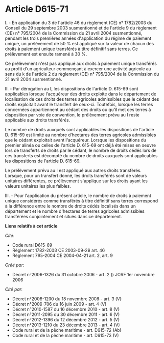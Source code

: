 # Article D615-71

I. - En application du 3 de l'article 46 du règlement (CE) n° 1782/2003 du Conseil du 29 septembre 2003 susmentionné et de
l'article 9 du règlement (CE) n° 795/2004 de la Commission du 21 avril 2004 susmentionné, pendant les trois premières années
d'application du régime de paiement unique, un prélèvement de 50 % est appliqué sur la valeur de chacun des droits à paiement
unique transférés à titre définitif sans terres. Ce prélèvement est ensuite ramené à 30 %.

Ce prélèvement n'est pas appliqué aux droits à paiement unique transférés au profit d'un agriculteur commençant à exercer une
activité agricole au sens du k de l'article 2 du règlement (CE) n° 795/2004 de la Commission du 21 avril 2004 susmentionné.

II. - Par dérogation au I, les dispositions de l'article D. 615-69 sont applicables lorsque l'acquéreur des droits exploite
dans le département de localisation de ces droits des terres agricoles admissibles que le cédant des droits exploitait avant
le transfert de ceux-ci. Toutefois, lorsque les terres concernées appartiennent au cédant des droits ou qu'il met ces terres
à disposition par voie de convention, le prélèvement prévu au I reste applicable aux droits transférés.

Le nombre de droits auxquels sont applicables les dispositions de l'article D. 615-69 est limité au nombre d'hectares des
terres agricoles admissibles que le cédant exploitait avant l'acquéreur. Lorsque les dispositions du premier alinéa ou celles
de l'article D. 615-69 ont déjà été mises en oeuvre lors de transferts de droits par le cédant, le nombre de droits cédés
lors de ces transferts est décompté du nombre de droits auxquels sont applicables les dispositions de l'article D. 615-69.

Le prélèvement prévu au I est appliqué aux autres droits transférés. Lorsque, pour un transfert donné, les droits transférés
sont de valeurs unitaires différentes, ce prélèvement s'applique sur les droits ayant les valeurs unitaires les plus faibles.

III. - Pour l'application du présent article, le nombre de droits à paiement unique considérés comme transférés à titre
définitif sans terres correspond à la différence entre le nombre de droits cédés localisés dans un département et le nombre
d'hectares de terres agricoles admissibles transférées conjointement et situés dans ce département.

**Liens relatifs à cet article**

_Cite_:

  - Code rural D615-69
  - Règlement 1782-2003 CE 2003-09-29 art. 46
  - Règlement 795-2004 CE 2004-04-21 art. 2, art. 9

_Créé par_:

  - Décret n°2006-1326 du 31 octobre 2006 - art. 2 () JORF 1er novembre 2006

_Cité par_:

  - Décret n°2008-1200 du 18 novembre 2008 - art. 3 (V)
  - Décret n°2009-706 du 16 juin 2009 - art. 4 (V)
  - Décret n°2010-1587 du 16 décembre 2010 - art. 8 (V)
  - Décret n°2011-2095 du 30 décembre 2011 - art. 6 (V)
  - Décret n°2012-1396 du 12 décembre 2012 - art. 5 (V)
  - Décret n°2013-1210 du 23 décembre 2013 - art. 4 (V)
  - Code rural et de la pêche maritime - art. D615-72 (Ab)
  - Code rural et de la pêche maritime - art. D615-73 (V)
